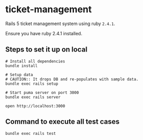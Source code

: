 # ticket-management
Rails 5 ticket management system using ruby `2.4.1`.

Ensure you have ruby 2.4.1 installed.

## Steps to set it up on local

```
# Install all dependencies
bundle install

# Setup data
# CAUTION:: It drops DB and re-populates with sample data.
bundle exec rails setup

# Start puma server on port 3000
bundle exec rails server

open http://localhost:3000
```

## Command to execute all test cases

```
bundle exec rails test
```
